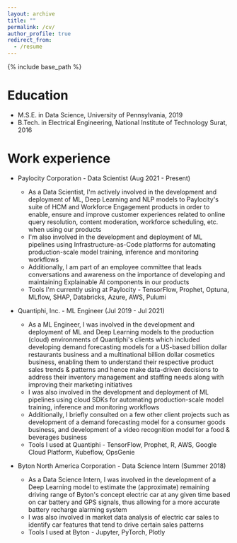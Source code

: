 ```yaml
---
layout: archive
title: ""
permalink: /cv/
author_profile: true
redirect_from:
  - /resume
---
```


{% include base_path %}

Education
======
* M.S.E. in Data Science, University of Pennsylvania, 2019
* B.Tech. in Electrical Engineering, National Institute of Technology Surat, 2016

Work experience
======
* Paylocity Corporation - Data Scientist (Aug 2021 - Present)
  * As a Data Scientist, I'm actively involved in the development and deployment of ML, Deep Learning and NLP models to Paylocity's suite of HCM and Workforce Engagement products in order to enable, ensure and improve customer experiences related to online query resolution, content moderation, workforce scheduling, etc. when using our products 
  * I'm also involved in the development and deployment of ML pipelines using Infrastructure-as-Code platforms for automating production-scale model training, inference and monitoring workflows
  * Additionally, I am part of an employee committee that leads conversations and awareness on the importance of developing and maintaining Explainable AI components in our products
  * Tools I'm currently using at Paylocity - TensorFlow, Prophet, Optuna, MLflow, SHAP, Databricks, Azure, AWS, Pulumi

* Quantiphi, Inc. - ML Engineer (Jul 2019 - Jul 2021)
  * As a ML Engineer, I was involved in the development and deployment of ML and Deep Learning models to the production (cloud) environments of Quantiphi's clients which included developing demand forecasting models for a US-based billion dollar restaurants business and a multinational billion dollar cosmetics business, enabling them to understand their respective product sales trends & patterns and hence make data-driven decisions to address their inventory management and staffing needs along with improving their marketing initiatives
  * I was also involved in the development and deployment of ML pipelines using cloud SDKs for automating production-scale model training, inference and monitoring workflows
  * Additionally, I briefly consulted on a few other client projects such as development of a demand forecasting model for a consumer goods business, and development of a video recognition model for a food & beverages business
  * Tools I used at Quantiphi - TensorFlow, Prophet, R, AWS, Google Cloud Platform, Kubeflow, OpsGenie

* Byton North America Corporation - Data Science Intern (Summer 2018)
  * As a Data Science Intern, I was involved in the development of a Deep Learning model to estimate the (approximate) remaining driving range of Byton's concept electric car at any given time based on car battery and GPS signals, thus allowing for a more accurate battery recharge alarming system
  * I was also involved in market data analysis of electric car sales to identify car features that tend to drive certain sales patterns
  * Tools I used at Byton - Jupyter, PyTorch, Plotly   
  


